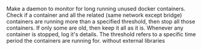 Make a daemon to monitor for long running unused docker containers. 
Check if a container and all the related (same network except bridge) containers are running more than a specified threshold, then stop all those containers. 
If only some are old, then keep it all as it is. Whenever any container is stopped, log it's details.
The threshold refers to a specific time period the containers are running for.
without external libraries
